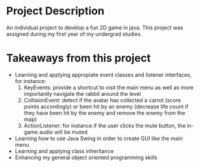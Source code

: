 # Project Description
An individual project to develop a fun 2D game in java. This project was assigned during my first year of my undergrad studies.

# Takeaways from this project
* Learning and applying appropiate event classes and listener interfaces, for instance:
    1. KeyEvents: provide a shortcut to visit the main menu as well as more importantly navigate the rabbit around the level 
    2. CollisionEvent: detect if the avatar has collected a carrot (score points accordingly) or been hit by an enemy (decrease life count if they have been hit by the enemy and remove the enemy from the map)
    3. ActionListener: for instance if the user clicks the mute button, the in-game audio will be muted
* Learning how to use Java Swing in order to create GUI like the main menu
* Learning and applying class inheritance 
* Enhancing my general object oriented programming skills

